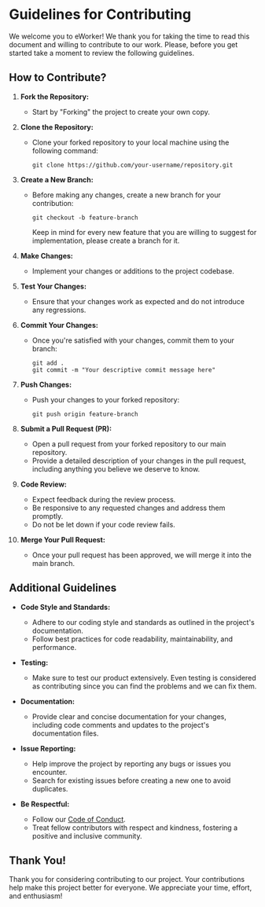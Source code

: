 # Guidelines for Contributing

We welcome you to eWorker! We thank you for taking the time to read this document and willing to contribute to our work. Please, before you get started take a moment to review the following guidelines.

## How to Contribute?

1. **Fork the Repository:**
   - Start by "Forking" the project to create your own copy.

2. **Clone the Repository:**
   - Clone your forked repository to your local machine using the following command:
     ```
     git clone https://github.com/your-username/repository.git
     ```

3. **Create a New Branch:**
   - Before making any changes, create a new branch for your contribution:
     ```
     git checkout -b feature-branch
     ```
     Keep in mind for every new feature that you are willing to suggest for implementation, please create a branch for it.

4. **Make Changes:**
   - Implement your changes or additions to the project codebase.

5. **Test Your Changes:**
   - Ensure that your changes work as expected and do not introduce any regressions.

6. **Commit Your Changes:**
   - Once you're satisfied with your changes, commit them to your branch:
     ```
     git add .
     git commit -m "Your descriptive commit message here"
     ```

7. **Push Changes:**
   - Push your changes to your forked repository:
     ```
     git push origin feature-branch
     ```

8. **Submit a Pull Request (PR):**
   - Open a pull request from your forked repository to our main repository.
   - Provide a detailed description of your changes in the pull request, including anything you believe we deserve to know.

9. **Code Review:**
   - Expect feedback during the review process.
   - Be responsive to any requested changes and address them promptly.
   - Do not be let down if your code review fails.

10. **Merge Your Pull Request:**
    - Once your pull request has been approved, we will merge it into the main branch.

## Additional Guidelines

- **Code Style and Standards:**
  - Adhere to our coding style and standards as outlined in the project's documentation.
  - Follow best practices for code readability, maintainability, and performance.

- **Testing:**
  - Make sure to test our product extensively. Even testing is considered as contributing since you can find the problems and we can fix them. 

- **Documentation:**
  - Provide clear and concise documentation for your changes, including code comments and updates to the project's documentation files.

- **Issue Reporting:**
  - Help improve the project by reporting any bugs or issues you encounter.
  - Search for existing issues before creating a new one to avoid duplicates.

- **Be Respectful:**
  - Follow our [Code of Conduct](CODE_OF_CONDUCT.md).
  - Treat fellow contributors with respect and kindness, fostering a positive and inclusive community.

## Thank You!

Thank you for considering contributing to our project. Your contributions help make this project better for everyone. We appreciate your time, effort, and enthusiasm!
